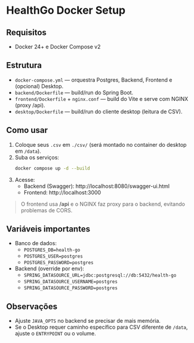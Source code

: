 # HealthGo Docker Setup

## Requisitos
- Docker 24+ e Docker Compose v2

## Estrutura
- `docker-compose.yml` — orquestra Postgres, Backend, Frontend e (opcional) Desktop.
- `backend/Dockerfile` — build/run do Spring Boot.
- `frontend/Dockerfile` + `nginx.conf` — build do Vite e serve com NGINX (proxy /api).
- `desktop/Dockerfile` — build/run do cliente desktop (leitura de CSV).

## Como usar
1. Coloque seus `.csv` em `./csv/` (será montado no container do desktop em `/data`).
2. Suba os serviços:
   ```bash
   docker compose up -d --build
   ```
3. Acesse:
   - Backend (Swagger): http://localhost:8080/swagger-ui.html
   - Frontend: http://localhost:3000

> O frontend usa **/api** e o NGINX faz proxy para o backend, evitando problemas de CORS.

## Variáveis importantes
- Banco de dados:
  - `POSTGRES_DB=health-go`
  - `POSTGRES_USER=postgres`
  - `POSTGRES_PASSWORD=postgres`
- Backend (override por env):
  - `SPRING_DATASOURCE_URL=jdbc:postgresql://db:5432/health-go`
  - `SPRING_DATASOURCE_USERNAME=postgres`
  - `SPRING_DATASOURCE_PASSWORD=postgres`

## Observações
- Ajuste `JAVA_OPTS` no backend se precisar de mais memória.
- Se o Desktop requer caminho específico para CSV diferente de `/data`, ajuste o `ENTRYPOINT` ou o volume.
